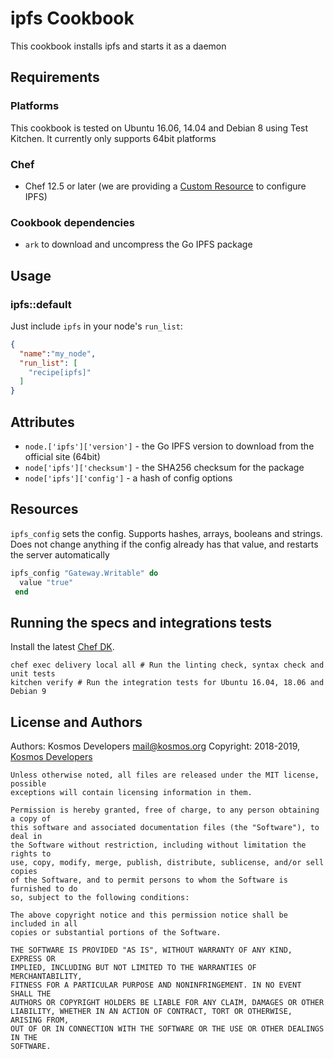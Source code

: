 # ipfs Cookbook

This cookbook installs ipfs and starts it as a daemon

## Requirements

### Platforms

This cookbook is tested on Ubuntu 16.06, 14.04 and Debian 8 using Test Kitchen.
It currently only supports 64bit platforms

### Chef

- Chef 12.5 or later (we are providing a
  [Custom Resource](https://docs.chef.io/custom_resources.html) to configure
  IPFS)

### Cookbook dependencies

- `ark` to download and uncompress the Go IPFS package

## Usage

### ipfs::default

Just include `ipfs` in your node's `run_list`:

```json
{
  "name":"my_node",
  "run_list": [
    "recipe[ipfs]"
  ]
}
```

## Attributes

- `node.['ipfs']['version']` - the Go IPFS version to download from the official
site (64bit)
- `node['ipfs']['checksum']` - the SHA256 checksum for the package
- `node['ipfs']['config']` - a hash of config options

## Resources

`ipfs_config` sets the config. Supports hashes, arrays, booleans and strings.
Does not change anything if the config already has that value, and restarts
the server automatically

```ruby
ipfs_config "Gateway.Writable" do
  value "true"
 end
```

## Running the specs and integrations tests

Install the latest [Chef DK](https://downloads.chef.io/chefdk).

```
chef exec delivery local all # Run the linting check, syntax check and unit tests
kitchen verify # Run the integration tests for Ubuntu 16.04, 18.06 and Debian 9
```

## License and Authors

Authors: Kosmos Developers mail@kosmos.org
Copyright: 2018-2019, [Kosmos Developers](https://kredits.kosmos.org/)

```
Unless otherwise noted, all files are released under the MIT license, possible
exceptions will contain licensing information in them.

Permission is hereby granted, free of charge, to any person obtaining a copy of
this software and associated documentation files (the "Software"), to deal in
the Software without restriction, including without limitation the rights to
use, copy, modify, merge, publish, distribute, sublicense, and/or sell copies
of the Software, and to permit persons to whom the Software is furnished to do
so, subject to the following conditions:

The above copyright notice and this permission notice shall be included in all
copies or substantial portions of the Software.

THE SOFTWARE IS PROVIDED "AS IS", WITHOUT WARRANTY OF ANY KIND, EXPRESS OR
IMPLIED, INCLUDING BUT NOT LIMITED TO THE WARRANTIES OF MERCHANTABILITY,
FITNESS FOR A PARTICULAR PURPOSE AND NONINFRINGEMENT. IN NO EVENT SHALL THE
AUTHORS OR COPYRIGHT HOLDERS BE LIABLE FOR ANY CLAIM, DAMAGES OR OTHER
LIABILITY, WHETHER IN AN ACTION OF CONTRACT, TORT OR OTHERWISE, ARISING FROM,
OUT OF OR IN CONNECTION WITH THE SOFTWARE OR THE USE OR OTHER DEALINGS IN THE
SOFTWARE.
```
